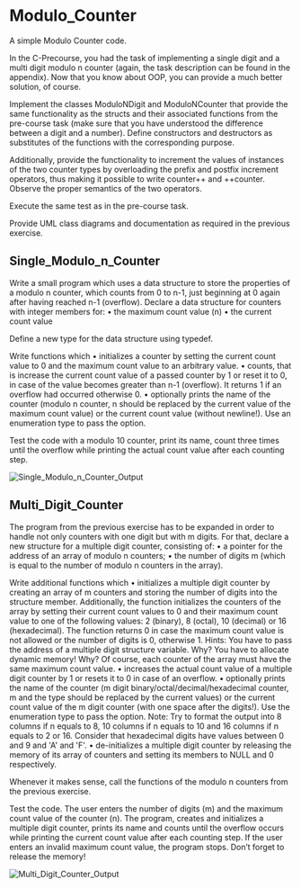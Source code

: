 # Modulo_Counter

A simple Modulo Counter code.

In the C-Precourse, you had the task of implementing a single digit and a multi digit modulo n counter (again, the task description can be found in the appendix). Now that you know about OOP, you can provide a much better solution, of course.

Implement the classes ModuloNDigit and ModuloNCounter that provide the same functionality as the structs and their associated functions from the pre-course task (make sure that you have understood the difference between a digit and a number). Define constructors and destructors as substitutes of the functions with the corresponding purpose.

Additionally, provide the functionality to increment the values of instances of the two counter types by overloading the prefix and postfix increment operators, thus making it possible to write counter++ and ++counter. Observe the proper semantics of the two operators.

Execute the same test as in the pre-course task.

Provide UML class diagrams and documentation as required in the previous exercise.

## Single_Modulo_n_Counter

Write a small program which uses a data structure to store the properties of a modulo n counter, which counts from 0 to n-1, just beginning at 0 again after having reached n-1 (overflow). Declare a data structure for counters with integer members for:
	• the maximum count value (n)
	• the current count value

Define a new type for the data structure using typedef.

Write functions which
	• initializes a counter by setting the current count value to 0 and the maximum count value to an arbitrary value.
	• counts, that is increase the current count value of a passed counter by 1 or reset it to 0, in case of the value becomes greater than n-1 (overflow). It returns 1 if an    	overflow had occurred otherwise 0.
	• optionally prints the name of the counter (modulo n counter, n should be replaced by the current value of the maximum count value) or the current count value (without newline!). Use an enumeration type to pass the option.

Test the code with a modulo 10 counter, print its name, count three times until the overflow while printing the actual count value after each counting step.

![Single_Modulo_n_Counter_Output](https://github.com/GirishTabaraddi/Modulo_Counter/blob/feature/apt-assignment-1-modulo-counter-commit-to-github/Single_Modulo_n_Counter_Output.png)

## Multi_Digit_Counter

The program from the previous exercise has to be expanded in order to handle not only counters with one digit but with m digits. For that, declare a new structure for a multiple digit counter, consisting of:
	• a pointer for the address of an array of modulo n counters;
	• the number of digits m (which is equal to the number of modulo n counters in the array).

Write additional functions which
	• initializes a multiple digit counter by creating an array of m counters and storing the number of digits into the structure member. Additionally, the function initializes the counters of the array by setting their current count values to 0 and their maximum count value to one of the following values: 2 (binary), 8 (octal), 10 (decimal) or 16 (hexadecimal). The function returns 0 in case the maximum count value is not allowed or the number of digits is 0, otherwise 1. Hints: You have to pass the address of a multiple digit structure variable. Why? You have to allocate dynamic memory! Why? Of course, each counter of the array must have the same maximum count value.
	• increases the actual count value of a multiple digit counter by 1 or resets it to 0 in case of an overflow.
	• optionally prints the name of the counter (m digit binary/octal/decimal/hexadecimal counter, m and the type should be replaced by the current values) or the current count value of the m digit counter (with one space after the digits!). Use the enumeration type to pass the option. Note: Try to format the output into 8 columns if n equals to 8, 10 columns if n equals to 10 and 16 columns if n equals to 2 or 16. Consider that hexadecimal digits have values between 0 and 9 and 'A' and 'F'.
	• de-initializes a multiple digit counter by releasing the memory of its array of counters and setting its members to NULL and 0 respectively.

Whenever it makes sense, call the functions of the modulo n counters from the previous exercise.

Test the code. The user enters the number of digits (m) and the maximum count value of the counter (n). The program, creates and initializes a multiple digit counter, prints its name and counts until the overflow occurs while printing the current count value after each counting step. If the user enters an invalid maximum count value, the program stops. Don’t forget to release the memory!

![Multi_Digit_Counter_Output](https://github.com/GirishTabaraddi/Modulo_Counter/blob/feature/apt-assignment-1-modulo-counter-commit-to-github/Multi_Digit_Counter_Output.png)
